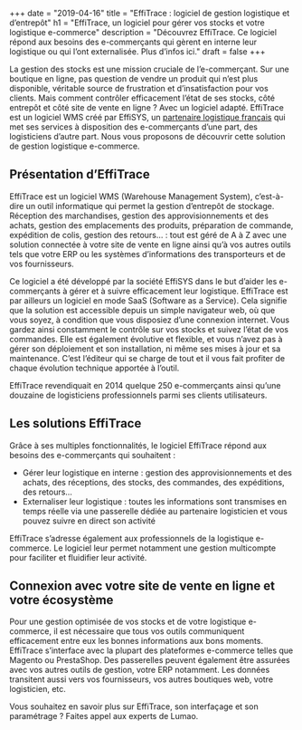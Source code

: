 +++
date = "2019-04-16"
title = "EffiTrace : logiciel de gestion logistique et d’entrepôt"
h1 = "EffiTrace, un logiciel pour gérer vos stocks et votre logistique e-commerce"
description = "Découvrez EffiTrace. Ce logiciel répond aux besoins des e-commerçants qui gèrent en interne leur logistique ou qui l’ont externalisée. Plus d’infos ici."
draft = false
+++

La gestion des stocks est une mission cruciale de l’e-commerçant. Sur une boutique en ligne, pas question de vendre un produit qui n’est plus disponible, véritable source de frustration et d’insatisfaction pour vos clients. Mais comment contrôler efficacement l’état de ses stocks, côté entrepôt et côté site de vente en ligne ? Avec un logiciel adapté. EffiTrace est un logiciel WMS créé par EffiSYS, un [partenaire logistique français](/ecommerce/tunnel-de-vente/livraison/partenaire-logistique/) qui met ses services à disposition des e-commerçants d’une part, des logisticiens d’autre part. Nous vous proposons de découvrir cette solution de gestion logistique e-commerce.

## Présentation d’EffiTrace

EffiTrace est un logiciel WMS (Warehouse Management System), c’est-à-dire un outil informatique qui permet la gestion d’entrepôt de stockage. Réception des marchandises, gestion des approvisionnements et des achats, gestion des emplacements des produits, préparation de commande, expédition de colis, gestion des retours… : tout est géré de A à Z avec une solution connectée à votre site de vente en ligne ainsi qu’à vos autres outils tels que votre ERP ou les systèmes d’informations des transporteurs et de vos fournisseurs.

Ce logiciel a été développé par la société EffiSYS dans le but d’aider les e-commerçants à gérer et à suivre efficacement leur logistique. EffiTrace est par ailleurs un logiciel en mode SaaS (Software as a Service). Cela signifie que la solution est accessible depuis un simple navigateur web, où que vous soyez, à condition que vous disposiez d’une connexion internet. Vous gardez ainsi constamment le contrôle sur vos stocks et suivez l’état de vos commandes. Elle est également évolutive et flexible, et vous n’avez pas à gérer son déploiement et son installation, ni même ses mises à jour et sa maintenance. C’est l’éditeur qui se charge de tout et il vous fait profiter de chaque évolution technique apportée à l’outil.

EffiTrace revendiquait en 2014 quelque 250 e-commerçants ainsi qu’une douzaine de logisticiens professionnels parmi ses clients utilisateurs.

## Les solutions EffiTrace

Grâce à ses multiples fonctionnalités, le logiciel EffiTrace répond aux besoins des e-commerçants qui souhaitent :

-	Gérer leur logistique en interne : gestion des approvisionnements et des achats, des réceptions, des stocks, des commandes, des expéditions, des retours…
-	Externaliser leur logistique : toutes les informations sont transmises en temps réelle via une passerelle dédiée au partenaire logisticien et vous pouvez suivre en direct son activité

EffiTrace s’adresse également aux professionnels de la logistique e-commerce. Le logiciel leur permet notamment une gestion multicompte pour faciliter et fluidifier leur activité.

## Connexion avec votre site de vente en ligne et votre écosystème

Pour une gestion optimisée de vos stocks et de votre logistique e-commerce, il est nécessaire que tous vos outils communiquent efficacement entre eux les bonnes informations aux bons moments. EffiTrace s’interface avec la plupart des plateformes e-commerce telles que Magento ou PrestaShop. Des passerelles peuvent également être assurées avec vos autres outils de gestion, votre ERP notamment. Les données transitent aussi vers vos fournisseurs, vos autres boutiques web, votre logisticien, etc.

Vous souhaitez en savoir plus sur EffiTrace, son interfaçage et son paramétrage ? Faites appel aux experts de Lumao.
